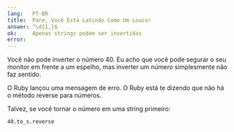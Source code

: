 ```yaml
---
lang:   PT-BR
title:  Pare, Você Está Latindo Como Um Louco!
answer: ^\d{1,}$
ok:     Apenas strings podem ser invertidas
error:  
---
```


Você não pode inverter o número 40. Eu acho que você pode segurar o seu monitor em frente a um espelho, mas inverter um número
 simplesmente não faz sentido.

O Ruby lançou uma mensagem de erro. O Ruby está te dizendo que não há o método reverse para números.

Talvez, se você tornar o número em uma string primeiro:

    40.to_s.reverse
